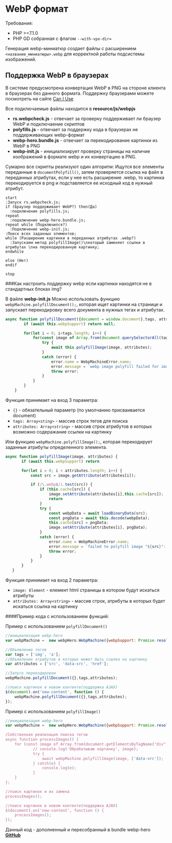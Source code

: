 WebP формат
======
Требования:

- PHP >=7.1.0 
- PHP GD собранная с флагом  `--with-vpx-dir=`

Генерация webp-миниатюр создает файлы с расширением `<название_миниатюры>.webp` для корректной 
работы подсистемы изображений.



Поддержка WebP в браузерах
----
В системе предусмотрена конвертация WebP в PNG на стороне клиента в браузерах без данного формата.
Поддержку браузерами можете посмотреть на сайте [Сan I Use](https://caniuse.com/#search=webp)


Все подключаемые файлы находится в **resource/js/webpjs**

- **rs.webpcheck.js** - отвечает за проверку поддерживает ли браузер WebP и подключаение скриптов
- **polyfills.js** - отвечает за поддержку кода в браузерах не поддерживающих webp-формат
- **webp-hero.bundle.js** - отвечает за перекодирование картинки из WebP в PNG
- **webp-init.js** - инициализирует проверку страницы на наличие изображений в формате webp и их конвертацию в PNG.

Сумарно все скрипты реализуют один алгоритм: Ищутся все элементы переданные в `documentPolyfill()`, затем проверяется 
ссылка на файл в переданных атрибутах, если у нее есть расширение .webp, то картинка перекодируется в png и подставляется ее исходный код
 в нужный атрибут.

```plantuml
start
:Запуск rs.webpcheck.js;
if (Браузер поддерживает WebP?) then(Да)
  :подключение polyfills.js;
repeat
  :подключение webp-hero.bundle.js;
repeat while (Подключился?)
  :Подключение webp-init.js;
:Поиск всех заданных элементов;
while (Расширение картинки в переданных атрибутах .webp?)
  :Запускаем метод polyfillImage()\nкоторый заменяет ссылки в атрибутах \nна перекодированную картинку;
endwhile

else (Нет)
endif

stop
```


###Как настроить поддержку webp если картинки находятся не в стандартных блоках img?

В файле **webp-init.js**  Можно использовать функцию `webpMachine.polyfillDocument();`, которая ищет
 картинки на странице и запускает перекодировку всего документа в нужных тегах и атрибутах.
````javascript
async function polyfillDocument({document = window.document},tags, attributes){
		if (await this.webpSupport) return null;

        for(let i = 0; i<tags.length; i++) {
            for(const image of Array.from(document.querySelectorAll(tags[i]))){
                try {
                    await this.polyfillImage(image, attributes);
                }
                catch (error) {
                    error.name = WebpMachineError.name;
                    error.message = `webp image polyfill failed for image "${image}": ${error}`;
                    throw error;
                }
            }
        }
	}
````

Функция принимает на вход 3 параметра:
 
 - `{}` - обязательный параметр (по умолчанию присваивается document)
 - `tags: Array<sting>` - массив строк тегов для поиска
 - `attributes: Array<string>` - массив строк атрибутов в которых возможно содеражание ссылки на картинку
 
 Или функцию `webpMachine.polyfillImage();`, которая перекодирует заданные атрибуты определенного элемента.
 ````javascript
async function polyfillImage(image, attributes) {
        if (await this.webpSupport) return

        for(let i = 0; i < attributes.length; i++) {
            const src = image.getAttribute(attributes[i]);

            if (/\.webp$/i.test(src)) {
                if (this.cache[src]) {
                    image.setAttribute(attributes[i],this.cache[src]);
                    return
                }
                try {
                    const webpData = await loadBinaryData(src);
                    const pngData = await this.decode(webpData);
                    this.cache[src] = pngData;
                    image.setAttribute(attributes[i], pngData);
                }
                catch (error) {
                    error.name = WebpMachineError.name;
                    error.message = `failed to polyfill image "${src}": ${error.message}`;
                    throw error;
                }
            }
        }
    }
````
Функция принимает на вход 2 параметра:

- `image: Element` - елемент html страницы в котором будут искаться атрибуты
- `attributes: Array<string>` - массив строк, атрибуты в которых будет искаться ссылка на картинку

####Пример кода с использованием функций:

Пример с использованием `polyfillDocument()`
```javascript
//инициализация webp-hero
var webpMachine =  new webpHero.WebpMachine({webpSupport: Promise.resolve(false)});

//Объявление тегов
var tags = ['img', 'a'];
//Объявление атрибутов в которых может быть ссылка на картинку
var attributes = ['src', 'data-src', 'href'];

//Запуск перекодировки
webpMachine.polyfillDocument({},tags,attributes);

//поиск картинок в новом контенте(поддержка AJAX)
$(document).on('new-content', function () {
    webpMachine.polyfillDocument({},tags,attributes);
});
```

Пример с использованием `polyfillImage()`
```javascript
//инициализация webp-hero
var webpMachine =  new webpHero.WebpMachine({webpSupport: Promise.resolve(false)});

/Собственная реализация поиска тегов
async function processImages() {
    for (const image of Array.from(document.getElementsByTagName("div"))) {
            // console.log('Обрабатываю картинку', image);
            try {
                await webpMachine.polyfillImage(image, ['data-src']);
            } catch(e) {
                console.log(e);
            }
    }
};

//поиск картинок и их замена
processImages();

//поиск картинок в новом контенте(поддержка AJAX)
$(document).on('new-content', function () {
    processImages();
});
```


 
 
Данный код - дополненный и пересобранный в bundle webp-hero [**GitHub**](https://github.com/chase-moskal/webp-hero)

